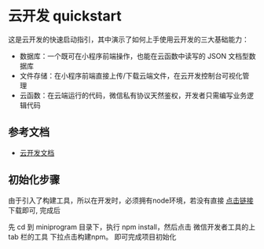 # 云开发 quickstart

这是云开发的快速启动指引，其中演示了如何上手使用云开发的三大基础能力：

- 数据库：一个既可在小程序前端操作，也能在云函数中读写的 JSON 文档型数据库
- 文件存储：在小程序前端直接上传/下载云端文件，在云开发控制台可视化管理
- 云函数：在云端运行的代码，微信私有协议天然鉴权，开发者只需编写业务逻辑代码

## 参考文档

- [云开发文档](https://developers.weixin.qq.com/miniprogram/dev/wxcloud/basis/getting-started.html)

## 初始化步骤
由于引入了构建工具，所以在开发时，必须拥有node环境，若没有直接 [点击链接](https://nodejs.org/en/download) 下载即可, 完成后

先 cd 到 miniprogram 目录下，执行 npm install，然后点击 微信开发者工具的上 tab 栏的工具 下拉点击构建npm。 即可完成项目初始化
